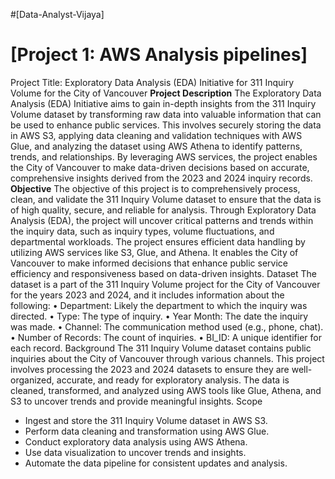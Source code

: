 #[Data-Analyst-Vijaya]
# [Project 1: AWS Analysis pipelines]
Project Title: Exploratory Data Analysis (EDA) Initiative for 311 Inquiry Volume for the City of Vancouver 
**Project Description**
The Exploratory Data Analysis (EDA) Initiative aims to gain in-depth insights from the 311 Inquiry Volume dataset by transforming raw data into valuable information that can be used to enhance public services. This involves securely storing the data in AWS S3, applying data cleaning and validation techniques with AWS Glue, and analyzing the dataset using AWS Athena to identify patterns, trends, and relationships. By leveraging AWS services, the project enables the City of Vancouver to make data-driven decisions based on accurate, comprehensive insights derived from the 2023 and 2024 inquiry records.
**Objective**
The objective of this project is to comprehensively process, clean, and validate the 311 Inquiry Volume dataset to ensure that the data is of high quality, secure, and reliable for analysis. Through Exploratory Data Analysis (EDA), the project will uncover critical patterns and trends within the inquiry data, such as inquiry types, volume fluctuations, and departmental workloads. The project ensures efficient data handling by utilizing AWS services like S3, Glue, and Athena. It enables the City of Vancouver to make informed decisions that enhance public service efficiency and responsiveness based on data-driven insights.
Dataset
The dataset is a part of the 311 Inquiry Volume project for the City of Vancouver for the years 2023 and 2024, and it includes information about the following:
•	Department: Likely the department to which the inquiry was directed.
•	Type: The type of inquiry.
•	Year Month: The date the inquiry was made.
•	Channel: The communication method used (e.g., phone, chat).
•	Number of Records: The count of inquiries.
•	BI_ID: A unique identifier for each record.
Background
The 311 Inquiry Volume dataset contains public inquiries about the City of Vancouver through various channels. This project involves processing the 2023 and 2024 datasets to ensure they are well-organized, accurate, and ready for exploratory analysis. The data is cleaned, transformed, and analyzed using AWS tools like Glue, Athena, and S3 to uncover trends and provide meaningful insights.
Scope
- Ingest and store the 311 Inquiry Volume dataset in AWS S3.
- Perform data cleaning and transformation using AWS Glue.
- Conduct exploratory data analysis using AWS Athena.
- Use data visualization to uncover trends and insights.
- Automate the data pipeline for consistent updates and analysis.
